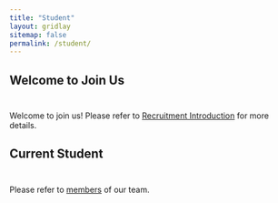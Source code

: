 ```yaml
---
title: "Student"
layout: gridlay
sitemap: false
permalink: /student/
---
```


## Welcome to Join Us
<div class="rowl1" style="padding-top: 10px;">

Welcome to join us! Please refer to <a href="http://www.njustkmg.cn/" _target="_blank">Recruitment Introduction</a> for more details.
</div>

## Current Student
<div class="rowl1" style="padding-top: 10px;">

Please refer to <a href="http://www.njustkmg.cn/" _target="_blank">members</a> of our team.
</div>

